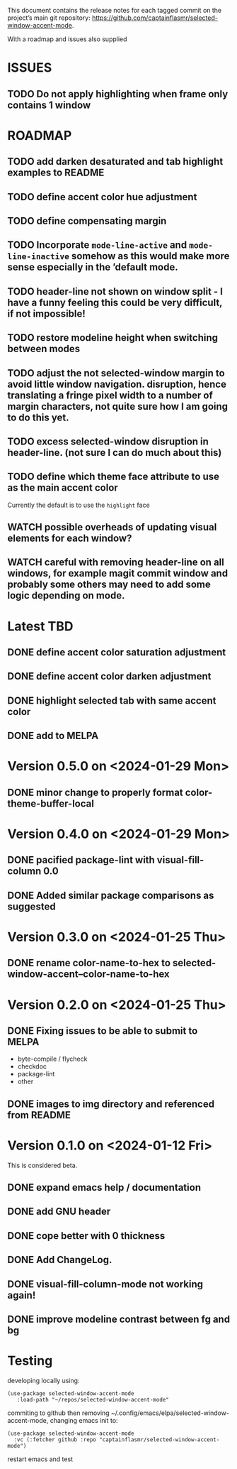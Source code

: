 This document contains the release notes for each tagged commit on the project&rsquo;s main git repository: <https://github.com/captainflasmr/selected-window-accent-mode>.

With a roadmap and issues also supplied


# ISSUES


## TODO Do not apply highlighting when frame only contains 1 window


# ROADMAP


## TODO add darken desaturated and tab highlight examples to README


## TODO define accent color hue adjustment


## TODO define compensating margin


## TODO Incorporate `mode-line-active` and `mode-line-inactive` somehow as this would make more sense especially in the &rsquo;default mode.


## TODO header-line not shown on window split - I have a funny feeling this could be very difficult, if not impossible!


## TODO restore modeline height when switching between modes


## TODO adjust the not selected-window margin to avoid little window navigation. disruption, hence translating a fringe pixel width to a number of margin characters, not quite sure how I am going to do this yet.


## TODO excess selected-window disruption in header-line. (not sure I can do much about this)


## TODO define which theme face attribute to use as the main accent color

Currently the default is to use the `highlight` face


## WATCH possible overheads of updating visual elements for each window?


## WATCH careful with removing header-line on all windows, for example magit commit window and probably some others may need to add some logic depending on mode.


# Latest TBD


## DONE define accent color saturation adjustment


## DONE define accent color darken adjustment


## DONE highlight selected tab with same accent color


## DONE add to MELPA


# Version 0.5.0 on <span class="timestamp-wrapper"><span class="timestamp">&lt;2024-01-29 Mon&gt;</span></span>


## DONE minor change to properly format color-theme-buffer-local


# Version 0.4.0 on <span class="timestamp-wrapper"><span class="timestamp">&lt;2024-01-29 Mon&gt;</span></span>


## DONE pacified package-lint with visual-fill-column 0.0


## DONE Added similar package comparisons as suggested


# Version 0.3.0 on <span class="timestamp-wrapper"><span class="timestamp">&lt;2024-01-25 Thu&gt;</span></span>


## DONE rename color-name-to-hex to selected-window-accent&#x2013;color-name-to-hex


# Version 0.2.0 on <span class="timestamp-wrapper"><span class="timestamp">&lt;2024-01-25 Thu&gt;</span></span>


## DONE Fixing issues to be able to submit to MELPA

-   byte-compile / flycheck
-   checkdoc
-   package-lint
-   other


## DONE images to img directory and referenced from README


# Version 0.1.0 on <span class="timestamp-wrapper"><span class="timestamp">&lt;2024-01-12 Fri&gt;</span></span>

This is considered beta.


## DONE expand emacs help / documentation


## DONE add GNU header


## DONE cope better with 0 thickness


## DONE Add ChangeLog.


## DONE visual-fill-column-mode not working again!


## DONE improve modeline contrast between fg and bg


# Testing

developing locally using:

```elisp
(use-package selected-window-accent-mode
   :load-path "~/repos/selected-window-accent-mode"
```

commiting to github then removing ~/.config/emacs/elpa/selected-window-accent-mode, changing emacs init to:

```elisp
(use-package selected-window-accent-mode
  :vc (:fetcher github :repo "captainflasmr/selected-window-accent-mode")
```

restart emacs and test
